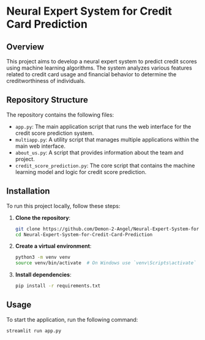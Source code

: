 # Neural Expert System for Credit Card Prediction

## Overview
This project aims to develop a neural expert system to predict credit scores using machine learning algorithms. The system analyzes various features related to credit card usage and financial behavior to determine the creditworthiness of individuals.

## Repository Structure
The repository contains the following files:

- `app.py`: The main application script that runs the web interface for the credit score prediction system.
- `multiapp.py`: A utility script that manages multiple applications within the main web interface.
- `about_us.py`: A script that provides information about the team and project.
- `credit_score_prediction.py`: The core script that contains the machine learning model and logic for credit score prediction.

## Installation
To run this project locally, follow these steps:

1. **Clone the repository**:
    ```bash
    git clone https://github.com/Demon-2-Angel/Neural-Expert-System-for-Credit-Card-Prediction.git
    cd Neural-Expert-System-for-Credit-Card-Prediction
    ```

2. **Create a virtual environment**:
    ```bash
    python3 -m venv venv
    source venv/bin/activate  # On Windows use `venv\Scripts\activate`
    ```

3. **Install dependencies**:
    ```bash
    pip install -r requirements.txt
    ```

## Usage
To start the application, run the following command:
```bash
streamlit run app.py
